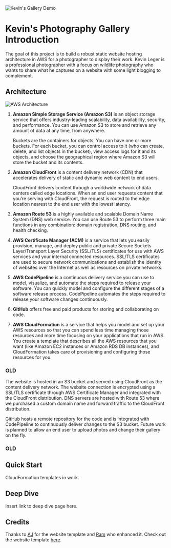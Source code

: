 <img src="https://i.imgur.com/aDE5ogZ.jpeg" alt="Kevin's Gallery Demo"/>

# Kevin's Photography Gallery Introduction
The goal of this project is to build a robust static website hosting architecture in AWS for a photographer to display their work. Kevin Leger is a professional photographer with a focus on wildlife photography who wants to share what he captures on a website with some light blogging to complement. 

## Architecture
<img src="https://i.imgur.com/HT9Dy1A.jpg" alt="AWS Architecture"/>

1. **Amazon Simple Storage Service (Amazon S3)** is an object storage service that offers industry-leading scalability, data availability, security, and performance. You can use Amazon S3 to store and retrieve any amount of data at any time, from anywhere.

    Buckets are the containers for objects. You can have one or more buckets. For each bucket, you can control access to it (who can create, delete, and list objects in the bucket), view access logs for it and its objects, and choose the geographical region where Amazon S3 will store the bucket and its contents.

2. **Amazon CloudFront** is a content delivery network (CDN) that accelerates delivery of static and dynamic web content to end users.

    CloudFront delivers content through a worldwide network of data centers called edge locations. When an end user requests content that you’re serving with CloudFront, the request is routed to the edge location nearest to the end user with the lowest latency.

3. **Amazon Route 53** is a highly available and scalable Domain Name System (DNS) web service. You can use Route 53 to perform three main functions in any combination: domain registration, DNS routing, and health checking.

4. **AWS Certificate Manager (ACM)** is a service that lets you easily provision, manage, and deploy public and private Secure Sockets Layer/Transport Layer Security (SSL/TLS) certificates for use with AWS services and your internal connected resources. SSL/TLS certificates are used to secure network communications and establish the identity of websites over the Internet as well as resources on private networks.

5. **AWS CodePipeline** is a continuous delivery service you can use to model, visualize, and automate the steps required to release your software. You can quickly model and configure the different stages of a software release process. CodePipeline automates the steps required to release your software changes continuously.

6. **GitHub** offers free and paid products for storing and collaborating on code.

7. **AWS CloudFormation** is a service that helps you model and set up your AWS resources so that you can spend less time managing those resources and more time focusing on your applications that run in AWS. You create a template that describes all the AWS resources that you want (like Amazon EC2 instances or Amazon RDS DB instances), and CloudFormation takes care of provisioning and configuring those resources for you.

### OLD
The website is hosted in an S3 bucket and served using CloudFront as the content delivery network. The website connection is encrypted using a SSL/TLS certificate through AWS Certificate Manager and integrated with the CloudFront distribution. DNS servers are hosted with Route 53 where we purchased a custom domain name and forward traffic to the CloudFront distribution.

GitHub hosts a remote repository for the code and is integrated with CodePipeline to continuously deliver changes to the S3 bucket. Future work is planned to allow an end user to upload photos and change their gallery on the fly.
### OLD


## Quick Start
CloudFormation templates in work.

## Deep Dive
Insert link to deep dive page here.

## Credits
Thanks to [AJ](https://twitter.com/ajlkn) for the website template and [Ram](https://twitter.com/ram__patra) who enhanced it. Check out the website template [here](https://github.com/rampatra/photography).

